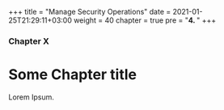 +++
title = "Manage Security Operations"
date = 2021-01-25T21:29:11+03:00
weight = 40
chapter = true
pre = "<b>4. </b>"
+++

### Chapter X

# Some Chapter title

Lorem Ipsum.
